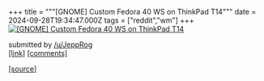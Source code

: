 +++
title = """[GNOME] Custom Fedora 40 WS on ThinkPad T14"""
date = 2024-09-28T19:34:47.000Z
tags = ["reddit","wm"]
+++
[![[GNOME] Custom Fedora 40 WS on ThinkPad T14](https://b.thumbs.redditmedia.com/pLosDPhh8QifItam6eDTqmNtE7gbEZCRIx2XxrHjKWE.jpg "[GNOME] Custom Fedora 40 WS on ThinkPad T14")](https://www.reddit.com/r/unixporn/comments/1frm891/gnome_custom_fedora_40_ws_on_thinkpad_t14/)

submitted by [/u/JeppRog](https://www.reddit.com/user/JeppRog)  
[\[link\]](https://www.reddit.com/gallery/1frm891) [\[comments\]](https://www.reddit.com/r/unixporn/comments/1frm891/gnome_custom_fedora_40_ws_on_thinkpad_t14/)

[[source]](https://www.reddit.com/r/unixporn/comments/1frm891/gnome_custom_fedora_40_ws_on_thinkpad_t14/)
